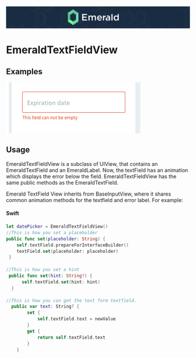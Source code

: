 <p align="center"><img src="/Resources/Images/Header.png" /></p>



# EmeraldTextFieldView
## Examples
<img src="/Resources/Images/textfieldview.png" />

## Usage

EmeraldTextFieldView is a subclass of UIView, that contains an EmeraldTextField and an EmeraldLabel. Now, the textField has an animation which displays the error below the field. EmeraldTextFieldView has the same public methods as the EmeraldTextField.

Emerald TextField View inherits from BaseInputView, where it shares common animation methods for the textfield and error label. For example:

#### Swift
```swift
let datePicker = EmeraldTextFieldView()
//This is how you set a placeholder
public func set(placeholder: String) {
    self.textField.prepareForInterfaceBuilder()
    textField.set(placeholder: placeholder)
 }

//This is how you set a hint
 public func set(hint: String?) {
      self.textField.set(hint: hint)
  }

//This is how you can get the text form textfield.
  public var text: String? {
        set {
            self.textField.text = newValue
        }
        get {
            return self.textField.text
        }
    }
```